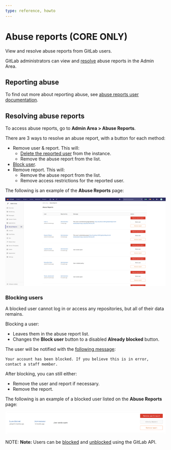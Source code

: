 ```yaml
---
type: reference, howto
---
```


# Abuse reports **(CORE ONLY)**

View and resolve abuse reports from GitLab users.

GitLab administrators can view and [resolve](#resolving-abuse-reports) abuse
reports in the Admin Area.

## Reporting abuse

To find out more about reporting abuse, see [abuse reports user
documentation](../abuse_reports.md).

## Resolving abuse reports

To access abuse reports, go to **Admin Area > Abuse Reports**.

There are 3 ways to resolve an abuse report, with a button for each method:

- Remove user & report. This will:
  - [Delete the reported user](../profile/account/delete_account.md) from the
    instance.
  - Remove the abuse report from the list.
- [Block user](#blocking-users).
- Remove report. This will:
  - Remove the abuse report from the list.
  - Remove access restrictions for the reported user.

The following is an example of the **Abuse Reports** page:

![abuse-reports-page-image](img/abuse_reports_page.png)

### Blocking users

A blocked user cannot log in or access any repositories, but all of their data
remains.

Blocking a user:

- Leaves them in the abuse report list.
- Changes the **Block user** button to a disabled **Already blocked** button.

The user will be notified with the
[following message](https://gitlab.com/gitlab-org/gitlab/blob/master/app/workers/email_receiver_worker.rb#L38):

```plaintext
Your account has been blocked. If you believe this is in error, contact a staff member.
```

After blocking, you can still either:

- Remove the user and report if necessary.
- Remove the report.

The following is an example of a blocked user listed on the **Abuse Reports**
page:

![abuse-report-blocked-user-image](img/abuse_report_blocked_user.png)

NOTE: **Note:**
Users can be [blocked](../../api/users.md#block-user) and
[unblocked](../../api/users.md#unblock-user) using the GitLab API.

<!-- ## Troubleshooting

Include any troubleshooting steps that you can foresee. If you know beforehand what issues
one might have when setting this up, or when something is changed, or on upgrading, it's
important to describe those, too. Think of things that may go wrong and include them here.
This is important to minimize requests for support, and to avoid doc comments with
questions that you know someone might ask.

Each scenario can be a third-level heading, e.g. `### Getting error message X`.
If you have none to add when creating a doc, leave this section in place
but commented out to help encourage others to add to it in the future. -->
